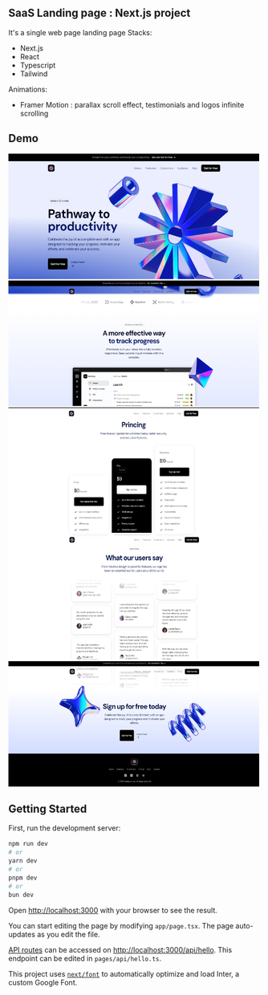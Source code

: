 ## SaaS Landing page : Next.js project 

It's a single web page landing page
Stacks: 
- Next.js
- React
- Typescript
- Tailwind

Animations:
- Framer Motion : parallax scroll effect, testimonials and logos infinite scrolling

## Demo 
<img src="src/assets/header.png" width="500" height="250" />

<img src="src/assets/hero.png" width="500" height="250" />

<img src="src/assets/pricing.png" width="500" height="250"/>

<img src="src/assets/testimonials.png" width="500" height="250"/>

<img src="src/assets/calltoaction.png" width="500" height="250"/>

## Getting Started

First, run the development server:

```bash
npm run dev
# or
yarn dev
# or
pnpm dev
# or
bun dev
```

Open [http://localhost:3000](http://localhost:3000) with your browser to see the result.

You can start editing the page by modifying `app/page.tsx`. The page auto-updates as you edit the file.

[API routes](https://nextjs.org/docs/api-routes/introduction) can be accessed on [http://localhost:3000/api/hello](http://localhost:3000/api/hello). This endpoint can be edited in `pages/api/hello.ts`.


This project uses [`next/font`](https://nextjs.org/docs/basic-features/font-optimization) to automatically optimize and load Inter, a custom Google Font.



